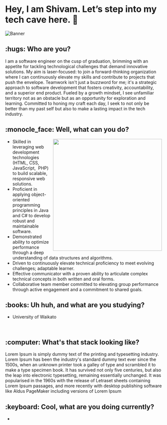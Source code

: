 <h1>Hey, I am Shivam. Let’s step into my tech cave here. 👋 </h1>

![Banner](https://github.com/Zhredder/Zhredder/blob/main/banner.gif)

<h2> :hugs: Who are you?</h2>

<p>I am a software engineer on the cusp of graduation, brimming with an appetite for tackling technological challenges that demand innovative solutions. My aim is laser-focused: to join a forward-thinking organization where I can continuously elevate my skills and contribute to projects that push the envelope. Teamwork isn't just a buzzword for me; it's a strategic approach to software development that fosters creativity, accountability, and a superior end product. Fueled by a growth mindset, I see unfamiliar territory not as an obstacle but as an opportunity for exploration and learning. Committed to honing my craft each day, I seek to not only be better than my past self but also to make a lasting impact in the tech industry.</p>

 <h2>  	:monocle_face: Well, what can you do? </h2> <img width="350px" height="360" align="right" src="https://github.com/Zhredder/Zhredder/blob/main/batman.gif">

 -  Skilled in leveraging web development technologies (HTML, CSS, JavaScript, &nbsp;PHP) to build scalable, responsive web solutions.
 -   Proficient in applying object-oriented programming principles in Java and C# to develop robust and maintainable software.  
-  Demonstrated ability to optimize performance through a deep understanding of data structures and algorithms.
-    Driven to continuously elevate technical proficiency to meet evolving challenges; adaptable learner.
 -  Effective communicator with a proven ability to articulate complex technical concepts in both written and oral forms.
  -  Collaborative team member committed to elevating group performance through active engagement and a commitment to shared goals.
 

<h2>:books: Uh huh, and what are you studying?</h2>

- University of Waikato

  <br>


<h2>:computer: What's that stack looking like?</h2>

Lorem Ipsum is simply dummy text of the printing and typesetting industry. Lorem Ipsum has been the industry's standard dummy text ever since the 1500s, when an unknown printer took a galley of type and scrambled it to make a type specimen book. It has survived not only five centuries, but also the leap into electronic typesetting, remaining essentially unchanged. It was popularised in the 1960s with the release of Letraset sheets containing Lorem Ipsum passages, and more recently with desktop publishing software like Aldus PageMaker including versions of Lorem Ipsum

<h2>:keyboard: Cool, what are you doing currently?</h2>

- 

  










